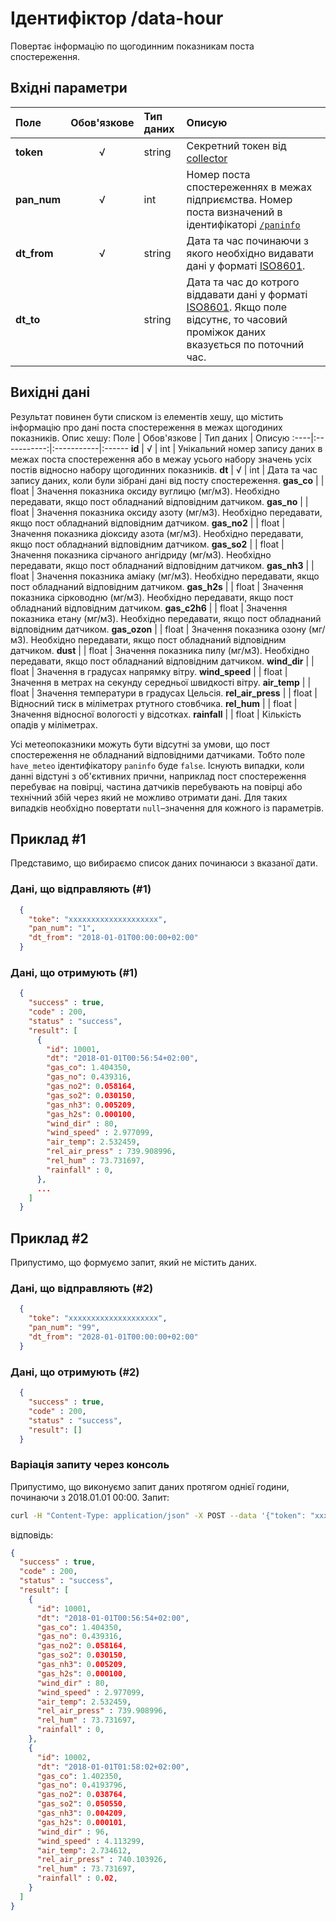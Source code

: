 # Ідентифіктор /data-hour 
Повертає інформацію по щогодинним показникам поста спостереження.

## Вхідні параметри
Поле | Обов'язкове | Тип даних | Описую
:----|:-----------:|:-----------|:------
**token** | √ | string | Секретний токен від [collector](/99_Глосарій#collector)
**pan_num** | √ | int | Номер поста спостереженнях в межах підприємства. Номер поста визначений в ідентифікаторі [`/paninfo`](/03_REST_протокол/10_paninfo)
**dt_from**| √ | string | Дата та час починаючи з якого необхідно видавати дані у форматі [ISO8601](/99_Глосарій#iso8601).
**dt_to**|  | string | Дата та час до котрого віддавати дані у форматі [ISO8601](/99_Глосарій#iso8601). Якщо поле відсутнє, то часовий проміжок даних вказується по поточний час.

## Вихідні дані
Результат повинен бути списком із елементів хешу, що містить інформацію про дані поста спостереження в межах щогодиних показників. Опис хешу:
Поле | Обов'язкове | Тип даних | Описую
:----|:-----------:|:-----------|:------
**id** | √ | int | Унікальний номер запису даних в межах поста спостереження або в межау усього набору значень усіх постів відносно набору щогодинних показників.
**dt** | √ | int | Дата та час запису даних, коли були зібрані дані від посту спостереження.
**gas_co** |  | float | Значення показника оксиду вуглицю (мг/м3). Необхідно передавати, якщо пост обладнаний відповідним датчиком.
**gas_no** |  | float | Значення показника оксиду азоту (мг/м3). Необхідно передавати, якщо пост обладнаний відповідним датчиком.
**gas_no2** |  | float | Значення показника діоксиду азота (мг/м3). Необхідно передавати, якщо пост обладнаний відповідним датчиком.
**gas_so2** |  | float | Значення показника сірчаного ангідриду (мг/м3). Необхідно передавати, якщо пост обладнаний відповідним датчиком.
**gas_nh3** |  | float | Значення показника аміаку (мг/м3). Необхідно передавати, якщо пост обладнаний відповідним датчиком.
**gas_h2s** |  | float | Значення показника сірководню (мг/м3). Необхідно передавати, якщо пост обладнаний відповідним датчиком.
**gas_c2h6** |  | float | Значення показника етану (мг/м3). Необхідно передавати, якщо пост обладнаний відповідним датчиком.
**gas_ozon** |  | float | Значення показника озону (мг/м3). Необхідно передавати, якщо пост обладнаний відповідним датчиком.
**dust** |  | float | Значення показника пилу (мг/м3). Необхідно передавати, якщо пост обладнаний відповідним датчиком.
**wind_dir** |  | float | Значення в градусах напрямку вітру.
**wind_speed** |  | float | Значення в метрах на секунду середньої швидкості вітру.
**air_temp** |  | float | Значення температури в градусах Цельсія.
**rel_air_press** |  | float | Відносний тиск в міліметрах ртутного стовбчика.
**rel_hum** |  | float | Значення відносної вологості у відсотках.
**rainfall** |  | float | Кількість опадів у міліметрах.

Усі метеопоказники можуть бути відсутні за умови, що пост спостереження не обладнаний відповідними датчиками. Тобто поле `have_meteo` ідентифікатору `paninfo` буде `false`. Існують випадки, коли данні відстуні з об'єктивних прични, наприклад пост спостереження перебуває на повірці, частина датчиків перебувають на повірці або технічний збій через який не можливо отримати дані. Для таких випадків необхідно повертати `null`–значення для кожного із параметрів. 

## Приклад #1
Представимо, що вибираємо список даних починаюси з вказаної дати.

### Дані, що відправляють (#1)
```JSON
  { 
    "toke": "xxxxxxxxxxxxxxxxxxxx",
    "pan_num": "1",
    "dt_from": "2018-01-01T00:00:00+02:00"
  }
```

### Дані, що отримують (#1)
```JSON
  {
    "success" : true,
    "code" : 200,
    "status" : "success",
    "result": [
      {
        "id": 10001, 
        "dt": "2018-01-01T00:56:54+02:00", 
        "gas_co": 1.404350,
        "gas_no": 0.439316,
        "gas_no2": 0.058164,
        "gas_so2": 0.030150,
        "gas_nh3": 0.005209,
        "gas_h2s": 0.000100,
        "wind_dir" : 80,
        "wind_speed" : 2.977099,
        "air_temp": 2.532459,
        "rel_air_press" : 739.908996,
        "rel_hum" : 73.731697,
        "rainfall" : 0,
      },
      ...
    ]
  }
```
## Приклад #2
Припустимо, що формуємо запит, який не містить даних.

### Дані, що відправляють (#2)
```JSON
  { 
    "toke": "xxxxxxxxxxxxxxxxxxxx",
    "pan_num": "99",
    "dt_from": "2028-01-01T00:00:00+02:00"
  }
```

### Дані, що отримують (#2)
```JSON
  {
    "success" : true,
    "code" : 200,
    "status" : "success",
    "result": []
  }
```


### Варіація запиту через консоль
Припустимо, що виконуємо запит даних протягом однієї години, починаючи з 2018.01.01 00:00.
Запит:
```BASH
curl -H "Content-Type: application/json" -X POST --data '{"token": "xxxxxxxxxxxxxxxxxxxx", "pan_num": 1, "dt_from": "2018-01-01T00:00:00+02:00", "dt_to": "2018-01-01T02:10:00+02:00" }' "http://example.com/data-hour"
```
відповідь:
```JSON
{
  "success" : true,
  "code" : 200,
  "status" : "success",
  "result": [
    {
      "id": 10001, 
      "dt": "2018-01-01T00:56:54+02:00", 
      "gas_co": 1.404350,
      "gas_no": 0.439316,
      "gas_no2": 0.058164,
      "gas_so2": 0.030150,
      "gas_nh3": 0.005209,
      "gas_h2s": 0.000100,
      "wind_dir" : 80,
      "wind_speed" : 2.977099,
      "air_temp": 2.532459,
      "rel_air_press" : 739.908996,
      "rel_hum" : 73.731697,
      "rainfall" : 0,
    },
    {
      "id": 10002, 
      "dt": "2018-01-01T01:58:02+02:00", 
      "gas_co": 1.402350,
      "gas_no": 0.4193796,
      "gas_no2": 0.038764,
      "gas_so2": 0.050550,
      "gas_nh3": 0.004209,
      "gas_h2s": 0.000101,
      "wind_dir" : 96,
      "wind_speed" : 4.113299,
      "air_temp": 2.734612,
      "rel_air_press" : 740.103926,
      "rel_hum" : 73.731697,
      "rainfall" : 0.02,
    }
  ]
}
```
